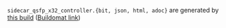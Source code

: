 `sidecar_qsfp_x32_controller.{bit, json, html, adoc}` are generated by
[this build](https://github.com/oxidecomputer/quartz/pull/69/checks?check_run_id=10915518182)
([Buildomat link](https://buildomat.eng.oxide.computer/wg/0/details/01GQR2AH0F2R060SXPJ667HM3W/6PXFcD2ep0n5WGqSfufWE8RBJXnjK1fHf2dzfcSJmIqi72yM/01GQR2AWE530QYP7R612Q1ZME3))
